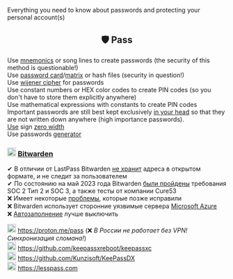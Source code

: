 Everything you need to know about passwords and protecting your personal account(s)

<h2 align="center">🛡 Pass</h2>

Use [mnemonics](https://safe.roskomsvoboda.org/passwords/) or song lines to create passwords (the security of this method is questionable!)
<br>
Use [password card](https://habr.com/ru/articles/534494/)/[matrix](https://rjfelix.github.io/password-matrix/) or hash files (security in question!)
<br>
Use [wijener cipher](https://findhow.org/5076-shifr-vizhenera-onlajn.html) for passwords
<br>
Use constant numbers or HEX color codes to create PIN codes (so you don't have to store them explicitly anywhere)
<br>
Use mathematical expressions with constants to create PIN codes
<br>
Important passwords are still best kept exclusively [in your head](https://book.cyberyozh.com/ru/sozdanie-nadezhnogo-parolya/) so that they are not written down anywhere (high importance passwords).
<br>
[Use](https://book.cyberyozh.com/ru/sekretyi-nadezhnogo-parolya/) sign [zero width](https://symbl.cc/ru/200B/)
<br>
Use passwords [generator](https://bitwarden.com/password-generator/)
  
### <img width=20px src="https://site-iota-coral.vercel.app/censor/bitwarden.png"></img> [Bitwarden](https://bitwarden.com/download/)

✔ В отличии от LastPass Bitwarden [не хранит](https://www.reddit.com/r/Bitwarden/comments/104uuqx/moved_to_bitwarden_if_i_am_not_self_hosting_how/) адреса в открытом формате, и не следит за пользователем
<br>
✔ По состоянию на май 2023 года Bitwarden [были пройдены](https://bitwarden.com/help/is-bitwarden-audited/#2023-network-security-assessment) требования SOC 2 Тип 2 и SOC 3, а также тесты от компании Cure53
<br>
❌ Имеет некоторые [проблемы](https://bauinvest.su/opublikovany-rezultaty-audita-bezopasnosti/), которые позже исправили
<br>
❌ Bitwarden использует сторонние уязвимые сервера [Microsoft Azure](https://community.bitwarden.com/t/recent-ms-azure-server-vulnerabilities-and-bitwarden-data/49499)
<br>
❌ [Автозаполнение](https://startpack.ru/articles/20230310-bitwarden) лучше выключить

<img width=20px src="https://site-iota-coral.vercel.app/censor/proton.webp"></img>  https://proton.me/pass (❌ *В России не работает без VPN! Синхронизация сломана!*) 
<br> 
<img width=20px src="https://site-iota-coral.vercel.app/censor/keepassxc.png"></img> https://github.com/keepassxreboot/keepassxc
<br>
<img width=20px src="https://raw.githubusercontent.com/Kunzisoft/KeePassDX/master/art/icon.png"></img> https://github.com/Kunzisoft/KeePassDX
<br>
<img width=20px src="https://site-iota-coral.vercel.app/censor/lesspass.png"></img> https://lesspass.com
